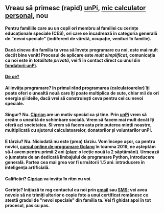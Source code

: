 ## Vreau să primesc (rapid) [unPi](https://www.unpi.ro/), [mic calculator personal](http://pc.unpi.ro/), nou

#### Pentru familiile care au un copil ori membru al familiei cu cerințe educaționale speciale (CES), ori care se încadrează în categoria generală de "nevoi speciale" (indiferent de vârstă, ocupație, venituri în familie).

#### Dacă cineva din familia ta vrea să învețe programare cu noi, este mai mult decât bine venit! Procesul de aplicare este _mult simplificat_, comunicația cu noi este în _totalitate privată_, vei fi în contact direct cu unul din [fondatorii unPi](https://start.unpi.ro/ong/echipa/).

#### [De ce?](http://dece.unpi.ro/)

#### **Ai invăța programare?** In primul rând programarea (calculatoarelor) îți poate oferi o unealtă nouă care îți poate multiplica de sute, chiar mii de ori energia și ideile, dacă vrei să construiești ceva pentru cei cu nevoi speciale.

#### **Singur?** Nu. [Ciprian](https://www.unpi.ro/ong/echipa/) are un motiv special ca și tine. Prin [unPi](https://www.unpi.ro/) vrem să creăm o unealtă de schimbare socială. Vrem să facem mai mult decât îți oferă azi societatea. Si vrem să facem asta prin puterea minții noastre, multiplicată cu ajutorul calculatoarelor, donatorilor și voluntarilor unPi.

#### **E târziu?** Nu. Niciodată nu este (prea) târziu. Vom începe ușor, ca pentru novici, [cursul online de programare Golang](https://go.unpi.ro/) în toamna 2019, ne așteptăm să-l avem pentru primii 2 ani ([plan](http://plan.unpi.ro/): o lecție nouă la 2 săptămâni). Urmează o jumatate de an dedicată limbajului de programare Python, introducere generală. Partea cea mai grea vor fi următorii 1.5 ani: introducere în inteligența artificială.

#### **Calificări?** [Ciprian](https://www.linkedin.com/in/ciprian-manea/) va invăța în ritm cu voi.

#### **Cerințe?** Inițiază te rog contactul cu noi prin [email](mailto:rapid@unpi.ro?subject=Vreau%20unPi) sau [SMS](tel:+358406640059); vei avea nevoie să ne trimiți ulterior o copie foto a unui certificat românesc ce atestă gradul de "nevoi speciale" din familia ta. Vei fi ghidat apoi în tot procesul, pas cu pas.


<script src="https://wchat.freshchat.com/js/widget.js"></script>
<script>
  window.fcWidget.init({
    token: "1dbeef16-76f2-47bc-bc8a-f848842e00d7",
    host: "https://wchat.freshchat.com"
  });
</script>
